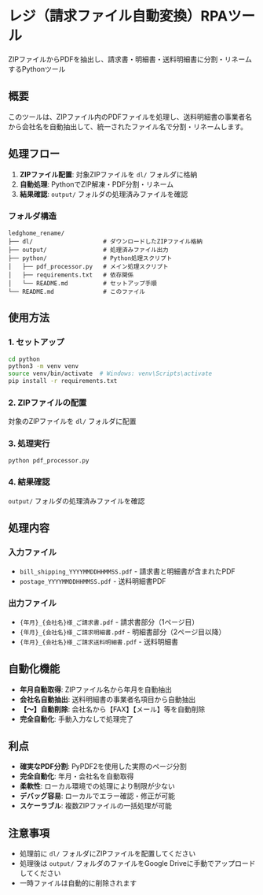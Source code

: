 # レジ（請求ファイル自動変換）RPAツール

ZIPファイルからPDFを抽出し、請求書・明細書・送料明細書に分割・リネームするPythonツール

## 概要

このツールは、ZIPファイル内のPDFファイルを処理し、送料明細書の事業者名から会社名を自動抽出して、統一されたファイル名で分割・リネームします。

## 処理フロー

1. **ZIPファイル配置**: 対象ZIPファイルを `dl/` フォルダに格納
2. **自動処理**: PythonでZIP解凍・PDF分割・リネーム
3. **結果確認**: `output/` フォルダの処理済みファイルを確認

### フォルダ構造

```
ledghome_rename/
├── dl/                    # ダウンロードしたZIPファイル格納
├── output/                # 処理済みファイル出力
├── python/                # Python処理スクリプト
│   ├── pdf_processor.py   # メイン処理スクリプト
│   ├── requirements.txt   # 依存関係
│   └── README.md          # セットアップ手順
└── README.md              # このファイル
```

## 使用方法

### 1. セットアップ

```bash
cd python
python3 -m venv venv
source venv/bin/activate  # Windows: venv\Scripts\activate
pip install -r requirements.txt
```

### 2. ZIPファイルの配置

対象のZIPファイルを `dl/` フォルダに配置

### 3. 処理実行

```bash
python pdf_processor.py
```

### 4. 結果確認

`output/` フォルダの処理済みファイルを確認

## 処理内容

### 入力ファイル

- `bill_shipping_YYYYMMDDHHMMSS.pdf` - 請求書と明細書が含まれたPDF
- `postage_YYYYMMDDHHMMSS.pdf` - 送料明細書PDF

### 出力ファイル

- `{年月}_{会社名}様_ご請求書.pdf` - 請求書部分（1ページ目）
- `{年月}_{会社名}様_ご請求明細書.pdf` - 明細書部分（2ページ目以降）
- `{年月}_{会社名}様_ご請求送料明細書.pdf` - 送料明細書

## 自動化機能

- **年月自動取得**: ZIPファイル名から年月を自動抽出
- **会社名自動抽出**: 送料明細書の事業者名項目から自動抽出
- **【〜】自動削除**: 会社名から【FAX】【メール】等を自動削除
- **完全自動化**: 手動入力なしで処理完了

## 利点

- **確実なPDF分割**: PyPDF2を使用した実際のページ分割
- **完全自動化**: 年月・会社名を自動取得
- **柔軟性**: ローカル環境での処理により制限が少ない
- **デバッグ容易**: ローカルでエラー確認・修正が可能
- **スケーラブル**: 複数ZIPファイルの一括処理が可能

## 注意事項

- 処理前に `dl/` フォルダにZIPファイルを配置してください
- 処理後は `output/` フォルダのファイルをGoogle Driveに手動でアップロードしてください
- 一時ファイルは自動的に削除されます